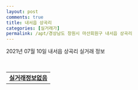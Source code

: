 ```yaml
---
layout: post
comments: true
title: 내서읍 상곡리
categories: [실거래가]
permalink: /apt/경상남도 창원시 마산회원구 내서읍 상곡리
---
```


2021년 07월 10일 내서읍 상곡리 실거래 정보

<script type="text/javascript">
  google.charts.load('current', {'packages':['corechart']});
  google.charts.setOnLoadCallback(drawChart);

  function drawChart() {
    var data = google.visualization.arrayToDataTable([['거래일', '매매', '전월세', '전매'], ['20-07', 8, 7, 0], ['20-08', 6, 6, 0], ['20-09', 4, 5, 0], ['20-10', 9, 4, 0], ['20-11', 5, 5, 0], ['20-12', 8, 1, 0], ['21-01', 6, 2, 0], ['21-02', 3, 4, 0], ['21-03', 11, 4, 0], ['21-04', 6, 10, 0], ['21-05', 6, 3, 0], ['21-06', 8, 3, 0], ['21-07', 1, 1, 0]]);

    var options = {
      title: '최근 1년간 유형별 거래량 추이',
      legend: { position: 'bottom' }
    };

    var chart = new google.visualization.LineChart(document.getElementById('columnchart_material'));
    chart.draw(data, (options));년간 
  }
</script>

<div id="columnchart_material" style="width: 95%; margin-left: -35px; display: block"></div>
<br>
<table>
  <tr>
    <td colspan="4" style="font-weight: bold;"><a href="https://search.naver.com/search.naver?query=내서읍 상곡리 실거래정보없음">실거래정보없음</a></td>
  </tr>
    
</table>
    